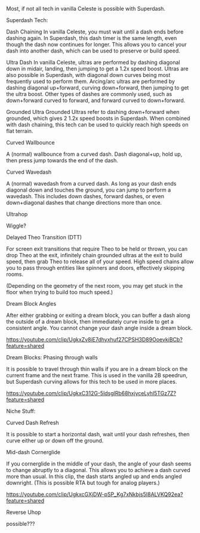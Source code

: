 Most, if not all tech in vanilla Celeste is possible with Superdash.

Superdash Tech:

Dash Chaining
In vanilla Celeste, you must wait until a dash ends before dashing again. In Superdash, this dash timer is the same length, even though the dash now continues for longer. This allows you to cancel your dash into another dash, which can be used to preserve or build speed.

Ultra Dash
In vanilla Celeste, ultras are performed by dashing diagonal down in midair, landing, then jumping to get a 1.2x speed boost. Ultras are also possible in Superdash, with diagonal down curves being most frequently used to perform them. Arcing/arc ultras are performed by dashing diagonal up+forward, curving down+forward, then jumping to get the ultra boost. Other types of dashes are commonly used, such as down+forward curved to forward, and forward curved to down+forward. 

Grounded Ultra
Grounded Ultras refer to dashing down+forward when grounded, which gives 2 1.2x speed boosts in Superdash. When combined with dash chaining, this tech can be used to quickly reach high speeds on flat terrain.

Curved Wallbounce

A (normal) wallbounce from a curved dash. Dash diagonal+up, hold up, then press jump towards the end of the dash. 

Curved Wavedash

A (normal) wavedash from a curved dash. As long as your dash ends diagonal down and touches the ground, you can jump to perform a wavedash. This includes down dashes, forward dashes, or even down+diagonal dashes that change directions more than once.

Ultrahop

Wiggle?

Delayed Theo Transition (DTT)

For screen exit transitions that require Theo to be held or thrown, you can drop Theo at the exit, infinitely chain grounded ultras at the exit to build speed, then grab Theo to release all of your speed. High speed chains allow you to pass through entities like spinners and doors, effectively skipping rooms.

(Depending on the geometry of the next room, you may get stuck in the floor when trying to build too much speed.)

Dream Block Angles

After either grabbing or exiting a dream block, you can buffer a dash along the outside of a dream block, then immediately curve inside to get a consistent angle. You cannot change your dash angle inside a dream block.

https://youtube.com/clip/UgkxZv8iE7dhyxhuf27CPSH3D89OoevkiBCb?feature=shared

Dream Blocks: Phasing through walls

It is possible to travel through thin walls if you are in a dream block on the current frame and the next frame. This is used in the vanilla 2B speedrun, but Superdash curving allows for this tech to be used in more places.

https://youtube.com/clip/UgkxC312G-5ldsglRb68hxjyceLyhl5TGz7Z?feature=shared

Niche Stuff:

Curved Dash Refresh

It is possible to start a horizontal dash, wait until your dash refreshes, then curve either up or down off the ground.

Mid-dash Cornerglide

If you cornerglide in the middle of your dash, the angle of your dash seems to change abruptly to a diagonal. This allows you to achieve a dash curved more than usual. In this clip, the dash starts angled up and ends angled downright. (This is possible RTA but tough for analog players.)

https://youtube.com/clip/UgkxcGXjDW-pSP_Kg7xNkbjs5I8ALVKQ92ea?feature=shared

Reverse Uhop

possible???
